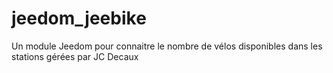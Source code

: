# jeedom_jeebike
Un module Jeedom pour connaitre le nombre de vélos disponibles dans les stations gérées par JC Decaux
